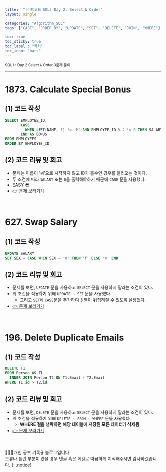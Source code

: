 ```yaml
---
title:  "[리트코드 SQL] Day 2. Select & Order"
layout: single

categories: "Algorithm_SQL"
tags: ["CASE", "ORDER BY", "UPDATE", "SET", "DELETE", "JOIN", "WHERE"]

toc: true
toc_sticky: true
toc_label : "목차"
toc_icon: "bars"
---
```


<small>SQL I : Day 2 Select & Order 3문제 풀이</small>

***

# <span class="half_HL">1873. Calculate Special Bonus</span>

## (1) 코드 작성
```sql
SELECT EMPLOYEE_ID,
       CASE
         WHEN LEFT(NAME, 1) != 'M' AND EMPLOYEE_ID % 2 != 0 THEN SALARY ELSE 0
       END AS BONUS
FROM EMPLOYEES
ORDER BY EMPLOYEE_ID
```

## (2) 코드 리뷰 및 회고
- 문제는 이름이 'M'으로 시작하지 않고 ID가 홀수인 경우를 불러오는 것이다.
- 두 조건에 따라 ```SALARY``` 또는 ```0```을 출력해야하기 때문에 ```CASE``` 문을 사용했다.
- EASY 😎
- [👉 문제 보러가기](https://leetcode.com/problems/calculate-special-bonus/?envType=study-plan&id=sql-i)

<br>

# <span class="half_HL">627. Swap Salary</span>

## (1) 코드 작성
```sql
UPDATE SALARY
SET SEX = CASE WHEN SEX = 'm' THEN 'f' ELSE 'm' END
```

## (2) 코드 리뷰 및 회고
- 문제를 보면, ```UPDATE``` 문을 사용하고 ```SELECT``` 문을 사용하지 말라는 조건이 있다.
- 위 조건을 적용하기 위해 ```UPDATE ~ SET``` 문을 사용했다.
  - 그리고 ```SET```에 ```CASE```문을 추가하여 성별이 뒤집혀질 수 있도록 설정했다.
- [👉 문제 보러가기](https://leetcode.com/problems/swap-salary/?envType=study-plan&id=sql-i)

<br>

# <span class="half_HL">196. Delete Duplicate Emails</span>

## (1) 코드 작성
```sql
DELETE T1
FROM Person AS T1 
  INNER JOIN Person T2 ON T1.Email = T2.Email
WHERE T1.id > T2.id
```

## (2) 코드 리뷰 및 회고
- 문제를 보면, ```DELETE``` 문을 사용하고 ```SELECT``` 문을 사용하지 말라는 조건이 있다.
- 위 조건을 적용하기 위해 ```DELETE ~ FROM ~ WHERE``` 문을 사용했다.
  - **WHERE 절을 생략하면 해당 테이블에 저장된 모든 데이터가 삭제됨**
- [👉 문제 보러가기](https://leetcode.com/problems/delete-duplicate-emails/?envType=study-plan&id=sql-i)

<br>

👩🏻‍💻개인 공부 기록용 블로그입니다
<br>오류나 틀린 부분이 있을 경우 댓글 혹은 메일로 따끔하게 지적해주시면 감사하겠습니다.
{: .notice}